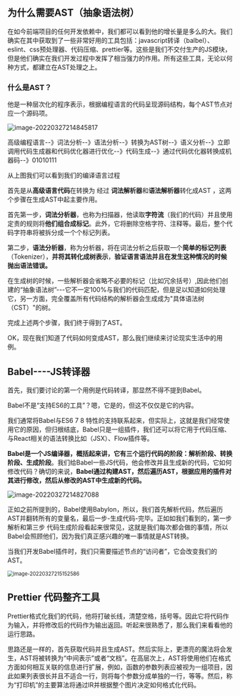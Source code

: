 ## 为什么需要AST（抽象语法树）

在如今前端项目的任何开发依赖中，我们都可以看到他的增长量是多么的大。我们确实在其中获取到了一些非常好用的工具包括：javascript转译（balbel）、eslint、css预处理器、代码压缩、prettier等。这些是我们不交付生产的JS模块，但是他们确实在我们开发过程中发挥了相当强力的作用。所有这些工具，无论以何种方式，都建立在AST处理之上。

### 什么是AST？

他是一种层次化的程序表示，根据编程语言的代码呈现源码结构，每个AST节点对应一个源码项。

![image-20220327214845817](C:\Users\11791\AppData\Roaming\Typora\typora-user-images\image-20220327214845817.png)

高级编程语言--》词法分析--》语法分析--》转换为AST树--》语义分析--》立即调用代码生成器和代码优化器进行优化--》代码生成--》通过代码优化器转换成机器码--》01010111

从上图我们可以看到我们的编译语言过程

首先是从**高级语言代码**在转换为 经过 **词法解析器**和**语法解析器**转化成AST  ，这两个步骤在生成AST中起主要作用。

首先第一步，**词法分析器**，也称为扫描器，他读取**字符流**（我们的代码）并且使用定责的规则将**他们组合成标记**。此外，它将删除空格字符、注释等。最后，整个代码字符串将被拆分成一个个标记列表。

第二步，**语法分析器**，称为分析器，将在词法分析之后获取一个**简单的标记列表**（Tokenizer），**并将其转化成树表示**，**验证语言语法并且在发生这种情况的时候抛出语法错误。**

在生成树的时候，一些解析器会省略不必要的标记（比如冗余括号）,因此他们创建的“抽象语法树”---它不一定100%与我们的代码匹配，但是足以知道如何处理它，另一方面，完全覆盖所有代码结构的解析器会生成成为"具体语法树（CST）"的树。

完成上述两个步骤，我们终于得到了AST。

OK，现在我们知道了代码如何变成AST，那么我们继续来讨论现实生活中的用例。

## Babel----JS转译器

首先，我们要讨论的第一个用例是代码转译，那显然不得不提到Babel。

Babel不是“支持ES6的工具”？嗯，它是的，但这不仅仅是它的内容。

我们通常将Babel与ES6 7 8 特性的支持联系起来，但实际上，这就是我们经常使用它的原因，但归根结底，Babel只是一组插件，我们还可以将它用于代码压缩、与React相关的语法转换比如（JSX）、Flow插件等。

**Babel是一个JS编译器，概括起来讲，它有三个运行代码的阶段：解析阶段、转换阶段、生成阶段**。我们给Babel一些JS代码，他会修改并且生成新的代码，它如何修改代码？确切的来说，**Babel通过构建AST，然后遍历AST，根据应用的插件对其进行修改，然后从修改的AST中生成新的代码。**

![image-20220327214827088](C:\Users\11791\AppData\Roaming\Typora\typora-user-images\image-20220327214827088.png)

正如之前所提到的，Babel使用Babylon，所以，我们首先解析代码，然后遍历AST并翻转所有的变量名，最后一步-生成代码-完毕。正如如我们看到的，第一步 解析和第三步 代码生成阶段看起来很常见，这就是我们每次都会做的事情，所以Babel会照顾他们，因为我们真正感兴趣的唯一事情就是AST转换。

当我们开发Babel插件时，我们只需要描述节点的“访问者”，它会改变我们的AST。

<img src="C:\Users\11791\AppData\Roaming\Typora\typora-user-images\image-20220327215152586.png" alt="image-20220327215152586" style="zoom:80%;" />

## Prettier 代码整齐工具

Prettier格式化我们的代码，他将打破长线，清楚空格，括号等。因此它将代码作为输入，并将修改后的代码作为输出返回。听起来很熟悉了，那么我们来看看他的运行思路。

思路还是一样的，首先获取代码并且生成AST。然后实际上，更漂亮的魔法将会发生，AST将被转换为“中间表示”或者“文档”。在高层次上，AST将使用他们在格式方面如何相互关联的信息进行扩展，例如，函数的参数列表应被视为一组项目，因此如果列表很长并且不适合一行，则将每个参数分成单独的一行，等等。然后，称为“打印机”的主要算法将通过IR并根据整个图片决定如何格式化代码。